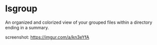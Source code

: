 # lsgroup
An organized and colorized view of your grouped files within a directory ending in a summary.

screenshot: https://imgur.com/a/kn3eYfA
